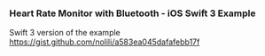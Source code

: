 ### Heart Rate Monitor with Bluetooth - iOS Swift 3 Example

Swift 3 version of the example https://gist.github.com/nolili/a583ea045dafafebb17f
